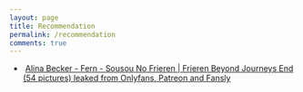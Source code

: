 ```yaml
---
layout: page
title: Recommendation
permalink: /recommendation
comments: true
---
```


<p></p><ul style="text-align: left;"><li>&nbsp;<a href="https://yourcosplay.github.io/alina-becker-fern-sousou-no-frieren-frieren-beyond-journeys-end/">Alina Becker - Fern - Sousou No Frieren | Frieren Beyond Journeys End (54 pictures) leaked from Onlyfans, Patreon and Fansly</a></li></ul><p></p>